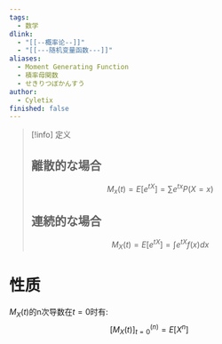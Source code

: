 ```yaml
---
tags:
  - 数学
dlink:
  - "[[--概率论--]]"
  - "[[---随机变量函数---]]"
aliases:
  - Moment Generating Function
  - 積率母関数
  - せきりつぼかんすう
author:
  - Cyletix
finished: false
---
```

>[!info] 定义
> ## 離散的な場合
> $$M_{x}​(t)=E[e^{ tX }]=∑e^{ tx }P(X=x)$$
> ## 連続的な場合
> $$M_{X}​(t)=E[e^{ tX }]=\int e^{ tX }f(x)dx$$

# 性质
$M_X(t)$的n次导数在$t=0$时有: 
$$[M_X(t)]^{(n)}_{t=0}=E[X^n]$$
